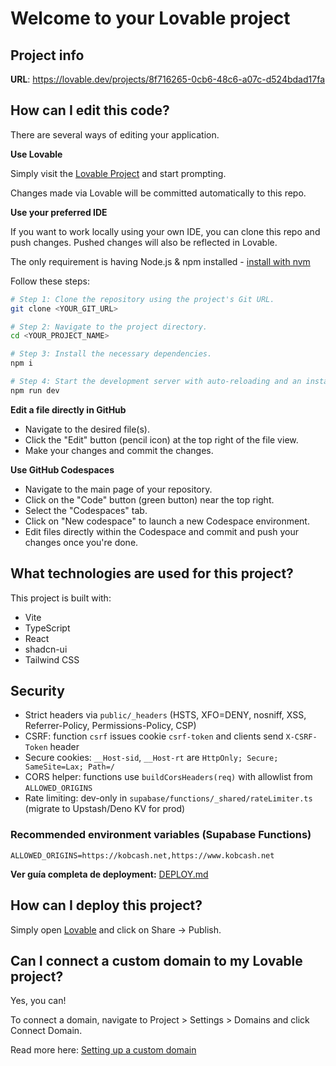# Welcome to your Lovable project

## Project info

**URL**: https://lovable.dev/projects/8f716265-0cb6-48c6-a07c-d524bdad17fa

## How can I edit this code?

There are several ways of editing your application.

**Use Lovable**

Simply visit the [Lovable Project](https://lovable.dev/projects/8f716265-0cb6-48c6-a07c-d524bdad17fa) and start prompting.

Changes made via Lovable will be committed automatically to this repo.

**Use your preferred IDE**

If you want to work locally using your own IDE, you can clone this repo and push changes. Pushed changes will also be reflected in Lovable.

The only requirement is having Node.js & npm installed - [install with nvm](https://github.com/nvm-sh/nvm#installing-and-updating)

Follow these steps:

```sh
# Step 1: Clone the repository using the project's Git URL.
git clone <YOUR_GIT_URL>

# Step 2: Navigate to the project directory.
cd <YOUR_PROJECT_NAME>

# Step 3: Install the necessary dependencies.
npm i

# Step 4: Start the development server with auto-reloading and an instant preview.
npm run dev
```

**Edit a file directly in GitHub**

- Navigate to the desired file(s).
- Click the "Edit" button (pencil icon) at the top right of the file view.
- Make your changes and commit the changes.

**Use GitHub Codespaces**

- Navigate to the main page of your repository.
- Click on the "Code" button (green button) near the top right.
- Select the "Codespaces" tab.
- Click on "New codespace" to launch a new Codespace environment.
- Edit files directly within the Codespace and commit and push your changes once you're done.

## What technologies are used for this project?

This project is built with:

- Vite
- TypeScript
- React
- shadcn-ui
- Tailwind CSS

## Security

- Strict headers via `public/_headers` (HSTS, XFO=DENY, nosniff, XSS, Referrer-Policy, Permissions-Policy, CSP)
- CSRF: function `csrf` issues cookie `csrf-token` and clients send `X-CSRF-Token` header
- Secure cookies: `__Host-sid`, `__Host-rt` are `HttpOnly; Secure; SameSite=Lax; Path=/`
- CORS helper: functions use `buildCorsHeaders(req)` with allowlist from `ALLOWED_ORIGINS`
- Rate limiting: dev-only in `supabase/functions/_shared/rateLimiter.ts` (migrate to Upstash/Deno KV for prod)

### Recommended environment variables (Supabase Functions)

```
ALLOWED_ORIGINS=https://kobcash.net,https://www.kobcash.net
```

**Ver guía completa de deployment:** [DEPLOY.md](./DEPLOY.md)

## How can I deploy this project?

Simply open [Lovable](https://lovable.dev/projects/8f716265-0cb6-48c6-a07c-d524bdad17fa) and click on Share -> Publish.

## Can I connect a custom domain to my Lovable project?

Yes, you can!

To connect a domain, navigate to Project > Settings > Domains and click Connect Domain.

Read more here: [Setting up a custom domain](https://docs.lovable.dev/features/custom-domain#custom-domain)
